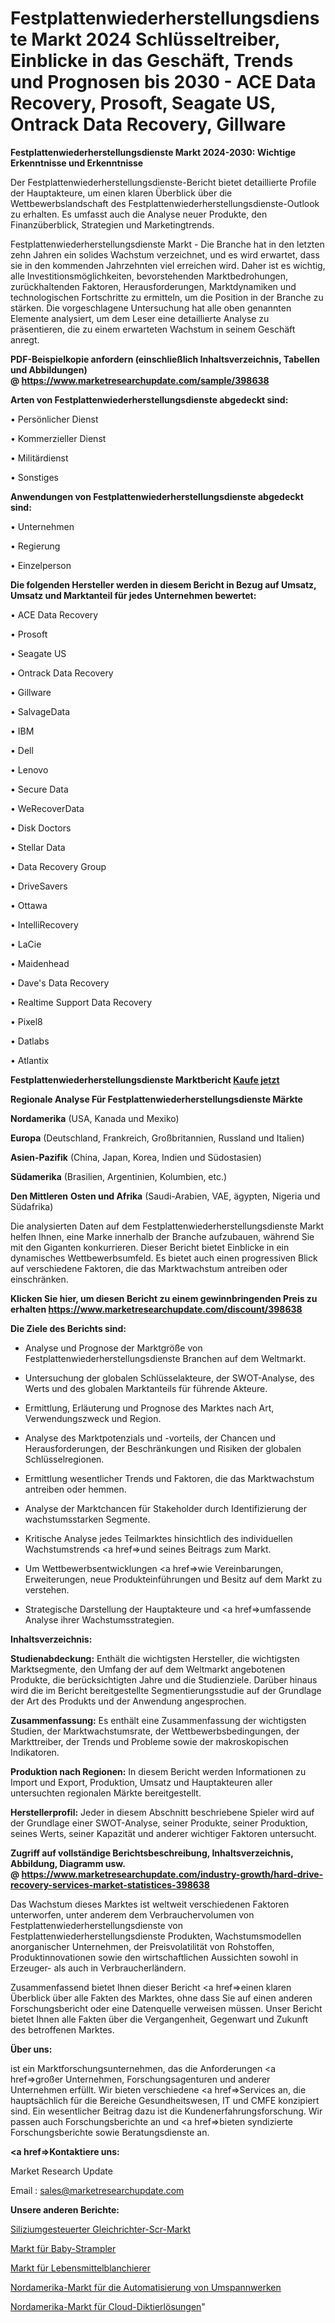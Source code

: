 # Festplattenwiederherstellungsdienste Markt 2024 Schlüsseltreiber, Einblicke in das Geschäft, Trends und Prognosen bis 2030 - ACE Data Recovery, Prosoft, Seagate US, Ontrack Data Recovery, Gillware

<strong>Festplattenwiederherstellungsdienste Markt 2024-2030: Wichtige Erkenntnisse und Erkenntnisse</strong>

Der Festplattenwiederherstellungsdienste-Bericht bietet detaillierte Profile der Hauptakteure, um einen klaren Überblick über die Wettbewerbslandschaft des Festplattenwiederherstellungsdienste-Outlook zu erhalten. Es umfasst auch die Analyse neuer Produkte, den Finanzüberblick, Strategien und Marketingtrends.

Festplattenwiederherstellungsdienste Markt - Die Branche hat in den letzten zehn Jahren ein solides Wachstum verzeichnet, und es wird erwartet, dass sie in den kommenden Jahrzehnten viel erreichen wird. Daher ist es wichtig, alle Investitionsmöglichkeiten, bevorstehenden Marktbedrohungen, zurückhaltenden Faktoren, Herausforderungen, Marktdynamiken und technologischen Fortschritte zu ermitteln, um die Position in der Branche zu stärken. Die vorgeschlagene Untersuchung hat alle oben genannten Elemente analysiert, um dem Leser eine detaillierte Analyse zu präsentieren, die zu einem erwarteten Wachstum in seinem Geschäft anregt.

<strong><b>PDF-Beispielkopie anfordern (einschließlich Inhaltsverzeichnis, Tabellen und Abbildungen) @ </b></strong><strong><a href=https://www.marketresearchupdate.com/sample/398638><strong>https://www.marketresearchupdate.com/sample/398638</u></a></strong></strong>

<strong>Arten von Festplattenwiederherstellungsdienste abgedeckt sind:</strong>

• Persönlicher Dienst

• Kommerzieller Dienst

• Militärdienst

• Sonstiges

<strong>Anwendungen von Festplattenwiederherstellungsdienste abgedeckt sind:</strong>

• Unternehmen

• Regierung

• Einzelperson

<strong>Die folgenden Hersteller werden in diesem Bericht in Bezug auf Umsatz, Umsatz und Marktanteil für jedes Unternehmen bewertet:</strong>

• ACE Data Recovery

• Prosoft

• Seagate US

• Ontrack Data Recovery

• Gillware

• SalvageData

• IBM

• Dell

• Lenovo

• Secure Data

• WeRecoverData

• Disk Doctors

• Stellar Data

• Data Recovery Group

• DriveSavers

• Ottawa

• IntelliRecovery

• LaCie

• Maidenhead

• Dave&#39;s Data Recovery

• Realtime Support Data Recovery

• Pixel8

• Datlabs

• Atlantix

<strong>Festplattenwiederherstellungsdienste Marktbericht <a href=https://www.marketresearchupdate.com/buynow/398638>Kaufe jetzt</a></strong>

<strong>Regionale Analyse Für Festplattenwiederherstellungsdienste Märkte</strong>

<strong>Nordamerika</strong> (USA, Kanada und Mexiko)

<strong>Europa</strong> (Deutschland, Frankreich, Großbritannien, Russland und Italien)

<strong>Asien-Pazifik</strong> (China, Japan, Korea, Indien und Südostasien)

<strong>Südamerika</strong> (Brasilien, Argentinien, Kolumbien, etc.)

<strong>Den Mittleren</strong> <strong>Osten und Afrika</strong> (Saudi-Arabien, VAE, ägypten, Nigeria und Südafrika)

Die analysierten Daten auf dem Festplattenwiederherstellungsdienste Markt helfen Ihnen, eine Marke innerhalb der Branche aufzubauen, während Sie mit den Giganten konkurrieren. Dieser Bericht bietet Einblicke in ein dynamisches Wettbewerbsumfeld. Es bietet auch einen progressiven Blick auf verschiedene Faktoren, die das Marktwachstum antreiben oder einschränken.

<strong>Klicken Sie hier, um diesen Bericht zu einem gewinnbringenden Preis zu erhalten
</strong><strong><a href=https://www.marketresearchupdate.com/discount/398638>https://www.marketresearchupdate.com/discount/398638</b></u></strong></a>

<strong>Die Ziele des Berichts sind:</strong>

- Analyse und Prognose der Marktgröße von Festplattenwiederherstellungsdienste Branchen auf dem Weltmarkt.

- Untersuchung der globalen Schlüsselakteure, der SWOT-Analyse, des Werts und des globalen Marktanteils für führende Akteure.

- Ermittlung, Erläuterung und Prognose des Marktes nach Art, Verwendungszweck und Region.

- Analyse des Marktpotenzials und -vorteils, der Chancen und Herausforderungen, der Beschränkungen und Risiken der globalen Schlüsselregionen.

- Ermittlung wesentlicher Trends und Faktoren, die das Marktwachstum antreiben oder hemmen.

- Analyse der Marktchancen für Stakeholder durch Identifizierung der wachstumsstarken Segmente.

- Kritische Analyse jedes Teilmarktes hinsichtlich des individuellen Wachstumstrends <a href=>und</a> seines Beitrags zum Markt.

- Um Wettbewerbsentwicklungen <a href=>wie</a> Vereinbarungen, Erweiterungen, neue Produkteinführungen und Besitz auf dem Markt zu verstehen.

- Strategische Darstellung der Hauptakteure und <a href=>umfas</a>sende Analyse ihrer Wachstumsstrategien.

<strong>Inhaltsverzeichnis:</strong>

<strong>Studienabdeckung:</strong> Enthält die wichtigsten Hersteller, die wichtigsten Marktsegmente, den Umfang der auf dem Weltmarkt angebotenen Produkte, die berücksichtigten Jahre und die Studienziele. Darüber hinaus wird die im Bericht bereitgestellte Segmentierungsstudie auf der Grundlage der Art des Produkts und der Anwendung angesprochen.

<strong>Zusammenfassung:</strong> Es enthält eine Zusammenfassung der wichtigsten Studien, der Marktwachstumsrate, der Wettbewerbsbedingungen, der Markttreiber, der Trends und Probleme sowie der makroskopischen Indikatoren.

<strong>Produktion nach Regionen:</strong> In diesem Bericht werden Informationen zu Import und Export, Produktion, Umsatz und Hauptakteuren aller untersuchten regionalen Märkte bereitgestellt.

<strong>Herstellerprofil:</strong> Jeder in diesem Abschnitt beschriebene Spieler wird auf der Grundlage einer SWOT-Analyse, seiner Produkte, seiner Produktion, seines Werts, seiner Kapazität und anderer wichtiger Faktoren untersucht.

<strong><b>Zugriff auf vollständige Berichtsbeschreibung, Inhaltsverzeichnis, Abbildung, Diagramm usw. @ </b></strong><strong><a href=https://www.marketresearchupdate.com/industry-growth/hard-drive-recovery-services-market-statistices-398638>https://www.marketresearchupdate.com/industry-growth/hard-drive-recovery-services-market-statistices-398638</a></strong>

Das Wachstum dieses Marktes ist weltweit verschiedenen Faktoren unterworfen, unter anderem dem Verbrauchervolumen von Festplattenwiederherstellungsdienste von Festplattenwiederherstellungsdienste Produkten, Wachstumsmodellen anorganischer Unternehmen, der Preisvolatilität von Rohstoffen, Produktinnovationen sowie den wirtschaftlichen Aussichten sowohl in Erzeuger- als auch in Verbraucherländern.

Zusammenfassend bietet Ihnen dieser Bericht <a href=>einen</a> klaren Überblick über alle Fakten des Marktes, ohne dass Sie auf einen anderen Forschungsbericht oder eine Datenquelle verweisen müssen. Unser Bericht bietet Ihnen alle Fakten über die Vergangenheit, Gegenwart und Zukunft des betroffenen Marktes.

<strong>Über uns:</strong>

 ist ein Marktforschungsunternehmen, das die Anforderungen <a href=>großer</a> Unternehmen, Forschungsagenturen und anderer Unternehmen erfüllt. Wir bieten verschiedene <a href=>Services</a> an, die hauptsächlich für die Bereiche Gesundheitswesen, IT und CMFE konzipiert sind. Ein wesentlicher Beitrag dazu ist die Kundenerfahrungsforschung. Wir passen auch Forschungsberichte an und <a href=>bieten</a> syndizierte Forschungsberichte sowie Beratungsdienste an.

<strong><a href=>Kontaktiere uns:</a></strong>

Market Research Update

Email : sales@marketresearchupdate.com

<strong>Unsere anderen Berichte:</strong>

<a href=https://www.linkedin.com/pulse/silicon-controlled-rectifier-scr-market-size>Siliziumgesteuerter Gleichrichter-Scr-Markt</a>

<a href=https://www.linkedin.com/pulse/baby-rompers-market-sizing-up-anticipating-trends>Markt für Baby-Strampler</a>

<a href=https://www.linkedin.com/pulse/food-blanchers-market-size-emerging-trends>Markt für Lebensmittelblanchierer</a>

<a href=https://www.linkedin.com/pulse/north-america-electric-power-substation-automation-market>Nordamerika-Markt für die Automatisierung von Umspannwerken</a>

<a href=https://www.linkedin.com/pulse/north-america-cloud-dictation-solution-market>Nordamerika-Markt für Cloud-Diktierlösungen</a>"
